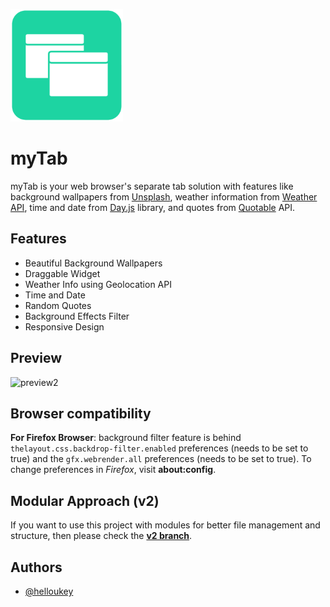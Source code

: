 
![Logo](https://raw.githubusercontent.com/helloukey/myTab/main/favicon/apple-touch-icon.png)


# myTab

myTab is your web browser's separate tab solution with features like background wallpapers from [Unsplash](https://github.com/unsplash/unsplash-source-js), weather information from [Weather API](https://www.weatherapi.com/), time and date from [Day.js](https://day.js.org/) library, and quotes from [Quotable](https://github.com/lukePeavey/quotable#get-random-quote) API.


## Features

- Beautiful Background Wallpapers
- Draggable Widget
- Weather Info using Geolocation API
- Time and Date
- Random Quotes
- Background Effects Filter
- Responsive Design
## Preview

![preview2](https://user-images.githubusercontent.com/43317360/153999211-8559988e-efc9-41c5-bceb-c49f5688be70.gif)


## Browser compatibility

**For Firefox Browser**: background filter feature is behind `thelayout.css.backdrop-filter.enabled` preferences (needs to be set to true) and the `gfx.webrender.all` preferences (needs to be set to true). To change preferences in *Firefox*, visit **about:config**.

## Modular Approach (v2)

If you want to use this project with modules for better file management and structure, then please check the **[v2 branch](https://github.com/helloukey/myTab/tree/v2)**.


## Authors

- [@helloukey](https://www.github.com/helloukey)

